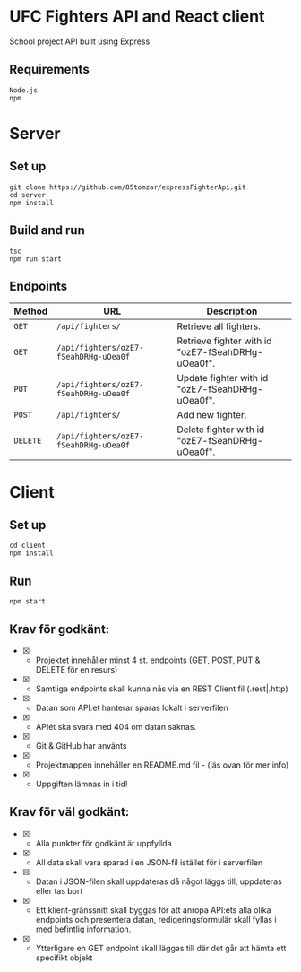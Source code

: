 # UFC Fighters API and React client

School project API built using Express.

## Requirements
```
Node.js
npm
```
# Server
## Set up
```
git clone https://github.com/85tomzar/expressFighterApi.git
cd server
npm install
```
## Build and run
```
tsc
npm run start
```

## Endpoints

| Method   | URL                                      | Description                              |
| -------- | ---------------------------------------- | ---------------------------------------- |
| `GET`    | `/api/fighters/`                         | Retrieve all fighters.                   |
| `GET`    | `/api/fighters/ozE7-fSeahDRHg-uOea0f`    | Retrieve fighter with id "ozE7-fSeahDRHg-uOea0f". |
| `PUT`    | `/api/fighters/ozE7-fSeahDRHg-uOea0f`    | Update fighter with id "ozE7-fSeahDRHg-uOea0f". |
| `POST`   | `/api/fighters/`                         | Add new fighter.                         |
| `DELETE` | `/api/fighters/ozE7-fSeahDRHg-uOea0f`    | Delete fighter with id "ozE7-fSeahDRHg-uOea0f". |

# Client
## Set up
```
cd client
npm install
```
## Run
```
npm start
```

## Krav för godkänt:
- [x] - Projektet innehåller minst 4 st. endpoints (GET, POST, PUT & DELETE för en resurs)
- [x] - Samtliga endpoints skall kunna nås via en REST Client fil (.rest|.http)
- [x] - Datan som API:et hanterar sparas lokalt i serverfilen
- [x] - APIét ska svara med 404 om datan saknas.
- [x] - Git & GitHub har använts
- [x] - Projektmappen innehåller en README.md fil - (läs ovan för mer info)
- [x] - Uppgiften lämnas in i tid!

## Krav för väl godkänt:
- [x] - Alla punkter för godkänt är uppfyllda
- [x] - All data skall vara sparad i en JSON-fil istället för i serverfilen
- [x] - Datan i JSON-filen skall uppdateras då något läggs till, uppdateras eller tas bort
- [x] - Ett klient-gränssnitt skall byggas för att anropa API:ets alla olika endpoints och
presentera datan, redigeringsformulär skall fyllas i med befintlig information.
- [x] - Ytterligare en GET endpoint skall läggas till där det går att hämta ett specifikt objekt
